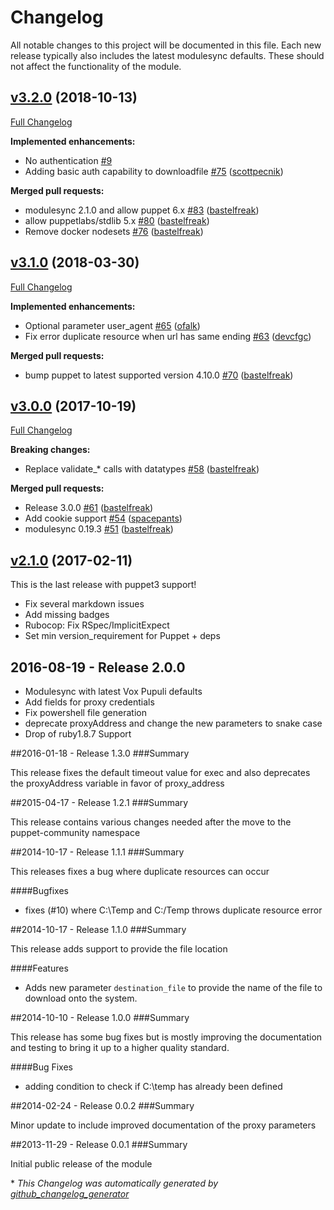 # Changelog

All notable changes to this project will be documented in this file.
Each new release typically also includes the latest modulesync defaults.
These should not affect the functionality of the module.

## [v3.2.0](https://github.com/voxpupuli/puppet-download_file/tree/v3.2.0) (2018-10-13)

[Full Changelog](https://github.com/voxpupuli/puppet-download_file/compare/v3.1.0...v3.2.0)

**Implemented enhancements:**

- No authentication [\#9](https://github.com/voxpupuli/puppet-download_file/issues/9)
- Adding basic auth capability to downloadfile [\#75](https://github.com/voxpupuli/puppet-download_file/pull/75) ([scottpecnik](https://github.com/scottpecnik))

**Merged pull requests:**

- modulesync 2.1.0 and allow puppet 6.x [\#83](https://github.com/voxpupuli/puppet-download_file/pull/83) ([bastelfreak](https://github.com/bastelfreak))
- allow puppetlabs/stdlib 5.x [\#80](https://github.com/voxpupuli/puppet-download_file/pull/80) ([bastelfreak](https://github.com/bastelfreak))
- Remove docker nodesets [\#76](https://github.com/voxpupuli/puppet-download_file/pull/76) ([bastelfreak](https://github.com/bastelfreak))

## [v3.1.0](https://github.com/voxpupuli/puppet-download_file/tree/v3.1.0) (2018-03-30)

[Full Changelog](https://github.com/voxpupuli/puppet-download_file/compare/v3.0.0...v3.1.0)

**Implemented enhancements:**

- Optional parameter user\_agent [\#65](https://github.com/voxpupuli/puppet-download_file/pull/65) ([ofalk](https://github.com/ofalk))
- Fix error duplicate resource when url has same ending [\#63](https://github.com/voxpupuli/puppet-download_file/pull/63) ([devcfgc](https://github.com/devcfgc))

**Merged pull requests:**

- bump puppet to latest supported version 4.10.0 [\#70](https://github.com/voxpupuli/puppet-download_file/pull/70) ([bastelfreak](https://github.com/bastelfreak))

## [v3.0.0](https://github.com/voxpupuli/puppet-download_file/tree/v3.0.0) (2017-10-19)

[Full Changelog](https://github.com/voxpupuli/puppet-download_file/compare/v2.1.0...v3.0.0)

**Breaking changes:**

- Replace validate\_\* calls with datatypes [\#58](https://github.com/voxpupuli/puppet-download_file/pull/58) ([bastelfreak](https://github.com/bastelfreak))

**Merged pull requests:**

- Release 3.0.0 [\#61](https://github.com/voxpupuli/puppet-download_file/pull/61) ([bastelfreak](https://github.com/bastelfreak))
- Add cookie support [\#54](https://github.com/voxpupuli/puppet-download_file/pull/54) ([spacepants](https://github.com/spacepants))
- modulesync 0.19.3 [\#51](https://github.com/voxpupuli/puppet-download_file/pull/51) ([bastelfreak](https://github.com/bastelfreak))

## [v2.1.0](https://github.com/voxpupuli/puppet-download_file/tree/v2.1.0) (2017-02-11)

This is the last release with puppet3 support!
* Fix several markdown issues
* Add missing badges
* Rubocop: Fix RSpec/ImplicitExpect
* Set min version_requirement for Puppet + deps

## 2016-08-19 - Release 2.0.0

* Modulesync with latest Vox Pupuli defaults
* Add fields for proxy credentials
* Fix powershell file generation
* deprecate proxyAddress and change the new parameters to snake case
* Drop of ruby1.8.7 Support


##2016-01-18 - Release 1.3.0
###Summary

This release fixes the default timeout value for exec and also deprecates
the proxyAddress variable in favor of proxy_address


##2015-04-17 - Release 1.2.1
###Summary

This release contains various changes needed after the move to the
puppet-community namespace


##2014-10-17 - Release 1.1.1
###Summary

This releases fixes a bug where duplicate resources can occur


####Bugfixes

- fixes (#10) where C:\Temp and C:/Temp throws duplicate resource error


##2014-10-17 - Release 1.1.0
###Summary

This release adds support to provide the file location


####Features

- Adds new parameter `destination_file` to provide the name of the file to download onto the system.


##2014-10-10 - Release 1.0.0
###Summary

This release has some bug fixes but is mostly improving the documentation and testing
to bring it up to a higher quality standard.

####Bug Fixes

- adding condition to check if C:\temp has already been defined


##2014-02-24 - Release 0.0.2
###Summary

Minor update to include improved documentation of the proxy parameters


##2013-11-29 - Release 0.0.1
###Summary

Initial public release of the module


\* *This Changelog was automatically generated by [github_changelog_generator](https://github.com/github-changelog-generator/github-changelog-generator)*
